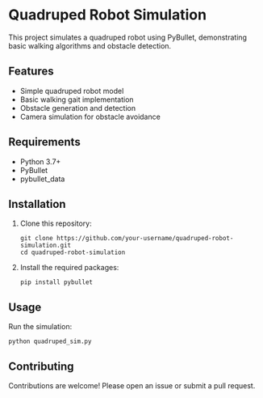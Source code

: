 # Quadruped Robot Simulation

This project simulates a quadruped robot using PyBullet, demonstrating basic walking algorithms and obstacle detection.

## Features

- Simple quadruped robot model
- Basic walking gait implementation
- Obstacle generation and detection
- Camera simulation for obstacle avoidance

## Requirements

- Python 3.7+
- PyBullet
- pybullet_data

## Installation

1. Clone this repository:
   ```
   git clone https://github.com/your-username/quadruped-robot-simulation.git
   cd quadruped-robot-simulation
   ```

2. Install the required packages:
   ```
   pip install pybullet
   ```

## Usage

Run the simulation:
```
python quadruped_sim.py
```

## Contributing

Contributions are welcome! Please open an issue or submit a pull request.
